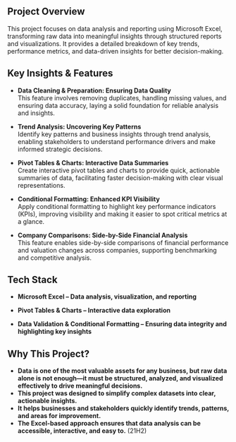<h2>Project Overview</h2>
This project focuses on data analysis and reporting using Microsoft Excel, transforming raw data into meaningful insights through structured reports and visualizations. It provides a detailed breakdown of key trends, performance metrics, and data-driven insights for better decision-making.
<br />


## Key Insights & Features

- **Data Cleaning & Preparation: Ensuring Data Quality**  
This feature involves removing duplicates, handling missing values, and ensuring data accuracy, laying a solid foundation for reliable analysis and insights.

- **Trend Analysis: Uncovering Key Patterns**  
Identify key patterns and business insights through trend analysis, enabling stakeholders to understand performance drivers and make informed strategic decisions.

- **Pivot Tables & Charts: Interactive Data Summaries**  
Create interactive pivot tables and charts to provide quick, actionable summaries of data, facilitating faster decision-making with clear visual representations.

- **Conditional Formatting: Enhanced KPI Visibility**  
Apply conditional formatting to highlight key performance indicators (KPIs), improving visibility and making it easier to spot critical metrics at a glance.

- **Company Comparisons: Side-by-Side Financial Analysis**  
This feature enables side-by-side comparisons of financial performance and valuation changes across companies, supporting benchmarking and competitive analysis.


<h2>Tech Stack </h2>

- <b>Microsoft Excel – Data analysis, visualization, and reporting</b>

- <b> Pivot Tables & Charts – Interactive data exploration</b>

- <b>Data Validation & Conditional Formatting – Ensuring data integrity and highlighting key insights</b> 


<h2>Why This Project? </h2>

- <b>Data is one of the most valuable assets for any business, but raw data alone is not enough—it must be structured, analyzed, and visualized effectively to drive meaningful decisions.
- This project was designed to simplify complex datasets into clear, actionable insights.
- It helps businesses and stakeholders quickly identify trends, patterns, and areas for improvement.
- The Excel-based approach ensures that data analysis can be accessible, interactive, and easy to.</b> (21H2)



<!--
 ```diff
- text in red
+ text in green
! text in orange
# text in gray
@@ text in purple (and bold)@@
```
--!>


